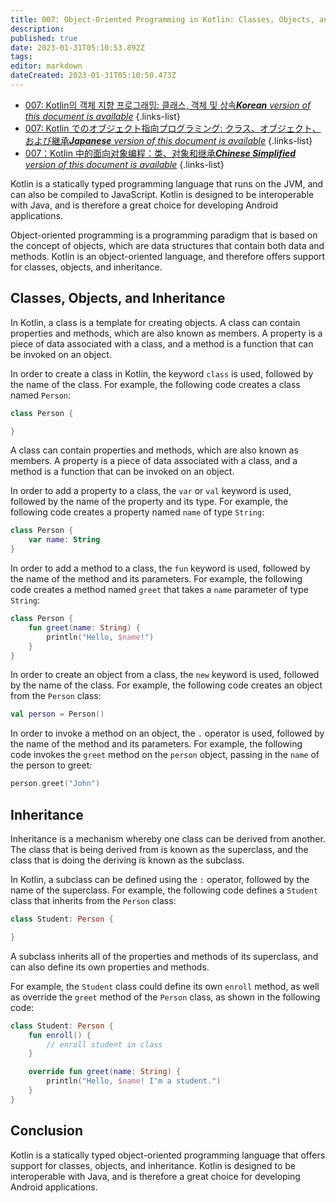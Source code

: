 ```yaml
---
title: 007: Object-Oriented Programming in Kotlin: Classes, Objects, and Inheritance
description: 
published: true
date: 2023-01-31T05:10:53.892Z
tags: 
editor: markdown
dateCreated: 2023-01-31T05:10:50.473Z
---
```


- [007: Kotlin의 객체 지향 프로그래밍: 클래스, 객체 및 상속***Korean** version of this document is available*](/ko/Knowledge-base/Kotlin/Learning/007-object-oriented-programming-in-kotlin-classes-objects-and-inheritance)
{.links-list}
- [007: Kotlin でのオブジェクト指向プログラミング: クラス、オブジェクト、および継承***Japanese** version of this document is available*](/ja/Knowledge-base/Kotlin/Learning/007-object-oriented-programming-in-kotlin-classes-objects-and-inheritance)
{.links-list}
- [007：Kotlin 中的面向对象编程：类、对象和继承***Chinese Simplified** version of this document is available*](/zh/Knowledge-base/Kotlin/Learning/007-object-oriented-programming-in-kotlin-classes-objects-and-inheritance)
{.links-list}




Kotlin is a statically typed programming language that runs on the JVM, and can also be compiled to JavaScript. Kotlin is designed to be interoperable with Java, and is therefore a great choice for developing Android applications. 

Object-oriented programming is a programming paradigm that is based on the concept of objects, which are data structures that contain both data and methods. Kotlin is an object-oriented language, and therefore offers support for classes, objects, and inheritance. 

## Classes, Objects, and Inheritance

In Kotlin, a class is a template for creating objects. A class can contain properties and methods, which are also known as members. A property is a piece of data associated with a class, and a method is a function that can be invoked on an object. 

In order to create a class in Kotlin, the keyword `class` is used, followed by the name of the class. For example, the following code creates a class named `Person`:

```kotlin
class Person {

}
```

A class can contain properties and methods, which are also known as members. A property is a piece of data associated with a class, and a method is a function that can be invoked on an object. 

In order to add a property to a class, the `var` or `val` keyword is used, followed by the name of the property and its type. For example, the following code creates a property named `name` of type `String`:

```kotlin
class Person {
    var name: String
}
```

In order to add a method to a class, the `fun` keyword is used, followed by the name of the method and its parameters. For example, the following code creates a method named `greet` that takes a `name` parameter of type `String`:

```kotlin
class Person {
    fun greet(name: String) {
        println("Hello, $name!")
    }
}
```

In order to create an object from a class, the `new` keyword is used, followed by the name of the class. For example, the following code creates an object from the `Person` class:

```kotlin
val person = Person()
```

In order to invoke a method on an object, the `.` operator is used, followed by the name of the method and its parameters. For example, the following code invokes the `greet` method on the `person` object, passing in the `name` of the person to greet:

```kotlin
person.greet("John")
```

## Inheritance

Inheritance is a mechanism whereby one class can be derived from another. The class that is being derived from is known as the superclass, and the class that is doing the deriving is known as the subclass. 

In Kotlin, a subclass can be defined using the `:` operator, followed by the name of the superclass. For example, the following code defines a `Student` class that inherits from the `Person` class:

```kotlin
class Student: Person {

}
```

A subclass inherits all of the properties and methods of its superclass, and can also define its own properties and methods. 

For example, the `Student` class could define its own `enroll` method, as well as override the `greet` method of the `Person` class, as shown in the following code:

```kotlin
class Student: Person {
    fun enroll() {
        // enroll student in class
    }

    override fun greet(name: String) {
        println("Hello, $name! I'm a student.")
    }
}
```

## Conclusion

Kotlin is a statically typed object-oriented programming language that offers support for classes, objects, and inheritance. Kotlin is designed to be interoperable with Java, and is therefore a great choice for developing Android applications.